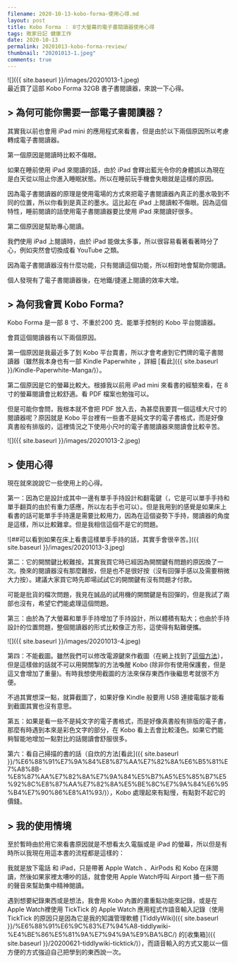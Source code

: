 ```yaml
---
filename: 2020-10-13-kobo-forma-使用心得.md
layout: post
title: Kobo Forma ： 8寸大螢幕的電子書閱讀器使用心得
tags: 敗家日記 健康工作
date: 2020-10-13
permalink: 20201013-kobo-forma-review/
thumbnail: "20201013-1.jpeg"
comments: true
---
```


![]({{ site.baseurl }}/images/20201013-1.jpeg)  
最近買了這部 Kobo Forma 32GB 書子書閱讀器，來說一下心得。

## > 為何可能你需要一部電子書閱讀器？ 

其實我以前也會用 iPad mini 的應用程式來看書，但是由於以下兩個原因所以考慮轉成電子書閱讀器。

第一個原因是閱讀時比較不傷眼。

如果在睡前使用 iPad 來閱讀的話，由於 iPad 會釋出藍光令你的身體誤以為現在是白天從以阻止你進入睡眠狀態。所以在睡前玩手機會失眼就是這樣的原因。

因為電子書閱讀器的原理是使用電場的方式來把電子書閱讀器內真正的墨水吸到不同的位置，所以你看到是真正的墨水。這比起在 iPad 上閱讀較不傷眼。因為這個特性，睡前閱讀的話使用電子書閱讀器要比使用 iPad 來閱讀好很多。

第二個原因是幫助專心閱讀。

我們使用 iPad 上閱讀時，由於 iPad 能做太多事，所以很容易看著看著時分了心，例如突然會切換成看 YouTube 之類。

因為電子書閱讀器沒有什麼功能，只有閱讀這個功能，所以相對地會幫助你閱讀。

個人發現有了電子書閱讀器後，在地鐵/捷運上閱讀的效率大增。

## > 為何我會買 Kobo Forma?

Kobo Forma 是一部 8 寸、不重於200 克、能單手控制的 Kobo 平台閱讀器。

會買這個閱讀器有以下兩個原因。

第一個原因是我最近多了到 Kobo  平台賣書，所以才會考慮到它們牌的電子書閱讀器（雖然我本身也有一部 Kindle Paperwhite ，詳細 [看此]({{ site.baseurl }}/Kindle-Paperwhite-Manga/)）。

第二個原因是它的螢幕比較大。根據我以前用 iPad mini 來看書的經驗來看，在 8 寸的螢幕閱讀會比較舒適。看 PDF 檔案也勉強可以。

但是可能你會問，我根本就不會把 PDF 放入去，為甚麼我要買一個這樣大尺寸的閱讀器呢？原因就是 Kobo 平台裡有一些書不是純文字的電子書格式，而是好像真書般有排版的，這裡情況之下使用小尺吋的電子書閱讀器來閱讀會比較辛苦。

![]({{ site.baseurl }}/images/20201013-2.jpeg)

## > 使用心得

現在就來說說它一些使用上的心得。

第一：因為它是設計成其中一邊有單手手持設計和翻電鍵（，它是可以單手手持和單手翻頁的由於有重力感應，所以左右手也可以）。但是我用到的感覺是如果床上看書的話可能單手手持還是需要比較用力，因為在這個姿勢下手持，閱讀器的角度是這樣，所以比較難拿。但是我相信這個不是它的問題。

![##可以看到如果在床上看書這樣單手手持的話，其實手會很辛苦。]({{ site.baseurl }}/images/20201013-3.jpeg)

第二：它的開關鍵比較難按。其實我買它時已經因為開關鍵有問題的原因換了一次。換來的閱讀器沒有那麼難按，但是也不是很好按（沒有回彈手感以及需要稍微大力按）。建議大家買它時先即場試試它的開關鍵有沒有問題才付款。

可能是批貨的檔次問題，我見在誠品的試用機的開關鍵是有回彈的，但是我試了兩部也沒有，希望它們能處理這個問題。

第三：由於為了大螢幕和單手手持增加了手持設計，所以體積有點大；也由於手持設計的位置問題，整個閱讀器的形式比較像正方形，這使得有點難便攜。

![]({{ site.baseurl }}/images/20201013-4.jpeg)

第四：不能截圖。雖然我們可以修改電源鍵來作截圖（在網上找到了[這個方法](http://www.vixual.net/blog/archives/123)），但是這樣做的話就不可以用開關掣的方法喚醒 Kobo (除非你有使用保護套，但是這又會增加了重量)。有時我想使用截圖的方法來保存東西作後繼思考就很不方便。

不過其實想深一點，就算截圖了，如果好像 Kindle 般要用 USB 連接電腦才能看到截圖其實也沒有意思。

第五：如果是看一些不是純文字的電子書格式，而是好像真書般有排版的電子書，那麼有時遇到本來是彩色文字的部分，在 Kobo 看上去會比較淺色。如果它們能夠智能地增加一點對比的話閱讀會舒服很多。

第六：看自己掃描的書的話（自炊的方法[看此]({{ site.baseurl }}/%E6%88%91%E7%9A%84%E8%87%AA%E7%82%8A%E6%B5%81%E7%A8%8B-%E8%87%AA%E7%82%8A%E7%9A%84%E5%B7%A5%E5%85%B7%E5%92%8C%E8%87%AA%E7%82%8A%E5%BE%8C%E7%9A%84%E6%95%B4%E7%90%86%E8%A1%93/)），Kobo 處理起來有點慢，有點對不起它的價錢。

## > 我的使用情境

至於暫時由於用它來看書原因就是不想看太久電腦或是 iPad 的螢幕，所以但是有時所以我現在用這本書的流程都是這樣的：

我就是放下電話 和 iPad，只是帶著 Apple Watch 、AirPods 和 Kobo 在床閱讀，然後如果家裡太嘈吵的話，就會使用 Apple Watch呼叫 Airport 播一些下雨的聲音來幫助集中精神閱讀。

遇到想要紀錄東西或是想法，我會用 Kobo 內置的畫重點功能來記錄，或是在Apple Watch裡使用 TickTick 的 Apple Watch 應用程式作語音輸入記錄（使用 TickTick 的原因只是因為它是我的知識管理軟體 [TiddlyWiki]({{ site.baseurl }}/%E6%88%91%E6%9C%83%E7%94%A8-tiddlywiki-%E4%BE%86%E5%81%9A%E7%94%9A%E9%BA%BC/) 的[收集箱]({{ site.baseurl }}/20200621-tiddlywiki-ticktick/)），而語音輸入的方式又能以一個方便的方式強迫自己把學到的東西說一次。
